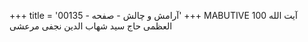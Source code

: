 +++
title = 'آرامش و چالش - صفحه - 00135'
+++
MABUTIVE 100 آیت الله العظمی حاج سید شهاب الدین نجفی مرعشی